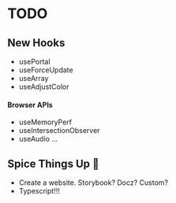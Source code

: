 # TODO

## New Hooks

- usePortal
- useForceUpdate
- useArray
- useAdjustColor

#### Browser APIs

- useMemoryPerf
- useIntersectionObserver
- useAudio
  ...

## Spice Things Up 🥘

- Create a website. Storybook? Docz? Custom?
- Typescript!!!
